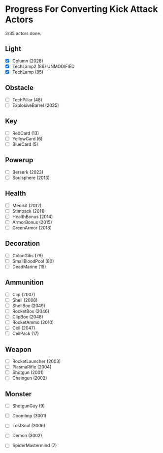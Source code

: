 # Progress For Converting Kick Attack Actors

3/35 actors done.

## Light
 - [x] Column (2028)
 - [x] TechLamp2 (86) UNMODIFIED
 - [x] TechLamp (85)

## Obstacle
 - [ ] TechPillar (48)
 - [ ] ExplosiveBarrel (2035)

## Key
 - [ ] RedCard (13)
 - [ ] YellowCard (6)
 - [ ] BlueCard (5)

## Powerup
 - [ ] Berserk (2023)
 - [ ] Soulsphere (2013)

## Health
 - [ ] Medikit (2012)
 - [ ] Stimpack (2011)
 - [ ] HealthBonus (2014)
 - [ ] ArmorBonus (2015)
 - [ ] GreenArmor (2018)

## Decoration
 - [ ] ColonGibs (79)
 - [ ] SmallBloodPool (80)
 - [ ] DeadMarine (15)

## Ammunition
 - [ ] Clip (2007)
 - [ ] Shell (2008)
 - [ ] ShellBox (2049)
 - [ ] RocketBox (2046)
 - [ ] ClipBox (2048)
 - [ ] RocketAmmo (2010)
 - [ ] Cell (2047)
 - [ ] CellPack (17)

## Weapon
 - [ ] RocketLauncher (2003)
 - [ ] PlasmaRifle (2004)
 - [ ] Shotgun (2001)
 - [ ] Chaingun (2002)

## Monster
 - [ ] ShotgunGuy (9)
 - [ ] DoomImp (3001)
 - [ ] LostSoul (3006)
 - [ ] Demon (3002)
 - [ ] SpiderMastermind (7)

